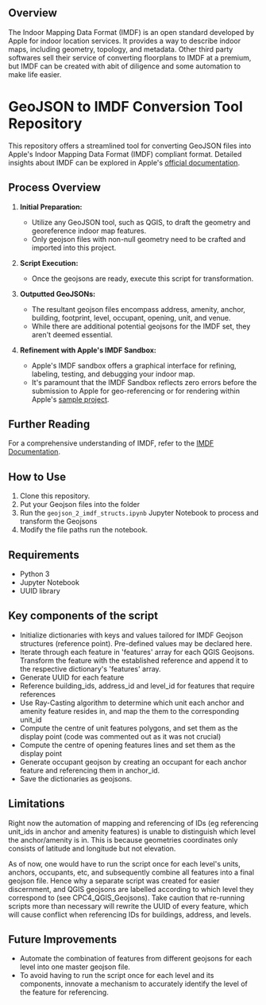 ## Overview

The Indoor Mapping Data Format (IMDF) is an open standard developed by Apple for indoor location services. It provides a way to describe indoor maps, including geometry, topology, and metadata. Other third party softwares sell their service of converting floorplans to IMDF at a premium, but IMDF can be created with abit of diligence and some automation to make life easier.

# GeoJSON to IMDF Conversion Tool Repository

This repository offers a streamlined tool for converting GeoJSON files into Apple's Indoor Mapping Data Format (IMDF) compliant format. Detailed insights about IMDF can be explored in Apple's [official documentation](https://register.apple.com/resources/indoor/program/).

## Process Overview

1. **Initial Preparation:** 
    - Utilize any GeoJSON tool, such as QGIS, to draft the geometry and georeference indoor map features. 
    - Only geojson files with non-null geometry need to be crafted and imported into this project.
  
2. **Script Execution:** 
    - Once the geojsons are ready, execute this script for transformation.
  
3. **Outputted GeoJSONs:** 
    - The resultant geojson files encompass address, amenity, anchor, building, footprint, level, occupant, opening, unit, and venue. 
    - While there are additional potential geojsons for the IMDF set, they aren't deemed essential.
  
4. **Refinement with Apple's IMDF Sandbox:** 
    - Apple's IMDF sandbox offers a graphical interface for refining, labeling, testing, and debugging your indoor map. 
    - It's paramount that the IMDF Sandbox reflects zero errors before the submission to Apple for geo-referencing or for rendering within Apple's [sample project](https://developer.apple.com/documentation/mapkit/mapkit_for_appkit_and_uikit/displaying_an_indoor_map).

## Further Reading
For a comprehensive understanding of IMDF, refer to the [IMDF Documentation](https://docs.ogc.org/cs/20-094/index.html).


## How to Use

1. Clone this repository.
2. Put your Geojson files into the folder
3. Run the `geojson_2_imdf_structs.ipynb` Jupyter Notebook to process and transform the Geojsons
4. Modify the file paths run the notebook.

## Requirements

- Python 3
- Jupyter Notebook
- UUID library

## Key components of the script
- Initialize dictionaries with keys and values tailored for IMDF Geojson structures (reference point). Pre-defined values may be declared here.
- Iterate through each feature in 'features' array for each QGIS Geojsons. Transform the feature with the established reference and append it to the respective dictionary's 'features' array.
- Generate UUID for each feature
- Reference building_ids, address_id and level_id for features that require references
- Use Ray-Casting algorithm to determine which unit each anchor and amenity feature resides in, and map the them to the corresponding unit_id
- Compute the centre of unit features polygons, and set them as the display point (code was commented out as it was not crucial)
- Compute the centre of opening features lines and set them as the display point
- Generate occupant geojson by creating an occupant for each anchor feature and referencing them in anchor_id.
- Save the dictionaries as geojsons.

## Limitations

Right now the automation of mapping and referencing of IDs (eg referencing unit_ids in anchor and amenity features) is unable to distinguish which level the anchor/amenity is in. This is because geometries coordinates only consists of latitude and longitude but not elevation.

As of now, one would have to run the script once for each level's units, anchors, occupants, etc, and subsequently combine all features into a final geojson file. Hence why a separate script was created for easier discernment, and QGIS geojsons are labelled according to which level they correspond to (see CPC4_QGIS_Geojsons).  Take caution that re-running scripts more than necessary will rewrite the UUID of every feature, which will cause conflict when referencing IDs for buildings, address, and levels.

## Future Improvements
- Automate the combination of features from different geojsons for each level into one master geojson file. 
- To avoid having to run the script once for each level and its components, innovate a mechanism to accurately identify the level of the feature for referencing.

